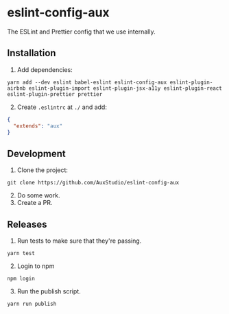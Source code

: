 # eslint-config-aux

The ESLint and Prettier config that we use internally.

## Installation

1. Add dependencies:

```
yarn add --dev eslint babel-eslint eslint-config-aux eslint-plugin-airbnb eslint-plugin-import eslint-plugin-jsx-a11y eslint-plugin-react eslint-plugin-prettier prettier
```

2. Create `.eslintrc` at `./` and add:

```json
{
  "extends": "aux"
}
```

## Development

1. Clone the project:

```
git clone https://github.com/AuxStudio/eslint-config-aux
```

2. Do some work.
3. Create a PR.

## Releases

1. Run tests to make sure that they're passing.

```
yarn test
```

2. Login to npm

```
npm login
```

3. Run the publish script.

```
yarn run publish
```
